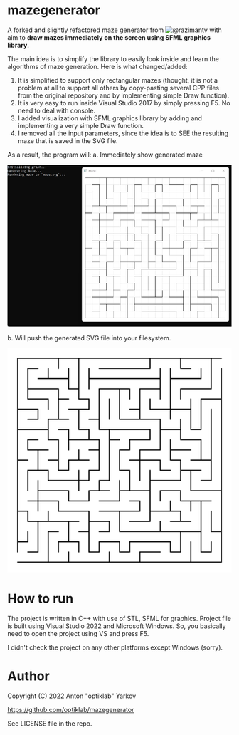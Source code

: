 # mazegenerator
A forked and slightly refactored maze generator from ![@razimantv](https://github.com/razimantv/mazegenerator) with aim to **draw mazes immediately on the screen using SFML graphics library**.

The main idea is to simplify the library to easily look inside and learn the algorithms of maze generation. Here is what changed/added:
1. It is simplified to support only rectangular mazes (thought, it is not a problem at all to support all others by copy-pasting several CPP files from the original repository and by implementing simple Draw function).
2. It is very easy to run inside Visual Studio 2017 by simply pressing F5. No need to deal with console.
3. I added visualization with SFML graphics library by adding and implementing a very simple Draw function.
4. I removed all the input parameters, since the idea is to SEE the resulting maze that is saved in the SVG file.

As a result, the program will:
a. Immediately show generated maze 

![1](https://github.com/optiklab/mazegenerator/blob/main/results/screenshot.jpg)

b. Will push the generated SVG file into your filesystem.

![2](https://github.com/optiklab/mazegenerator/blob/main/results/maze.svg)

# How to run

The project is written in C++ with use of STL, SFML for graphics.
Project file is built using Visual Studio 2022 and Microsoft Windows.
So, you basically need to open the project using VS and press F5.

I didn't check the project on any other platforms except Windows (sorry).

# Author

Copyright (C) 2022 Anton "optiklab" Yarkov

https://github.com/optiklab/mazegenerator

See LICENSE file in the repo.